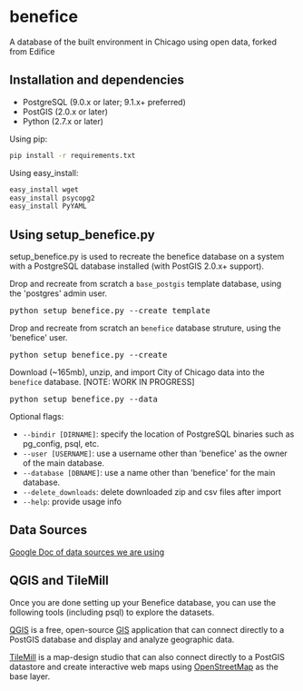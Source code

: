 # benefice

A database of the built environment in Chicago using open data, forked from Edifice

## Installation and dependencies

* PostgreSQL (9.0.x or later; 9.1.x+ preferred)
* PostGIS (2.0.x or later)
* Python (2.7.x or later)

Using pip:
```bash
pip install -r requirements.txt
```

Using easy_install:

```bash
easy_install wget
easy_install psycopg2
easy_install PyYAML
```

## Using setup_benefice.py

setup_benefice.py is used to recreate the benefice database on a system
with a PostgreSQL database installed (with PostGIS 2.0.x+ support).

Drop and recreate from scratch a `base_postgis` template database, using the 'postgres' admin user.

<pre>
python setup_benefice.py --create_template
</pre>

Drop and recreate from scratch an `benefice` database struture, using the 'benefice' user.
<pre>
python setup_benefice.py --create
</pre>

Download (~165mb), unzip, and import City of Chicago data into the `benefice` database. [NOTE: WORK IN PROGRESS]
<pre>
python setup_benefice.py --data
</pre>

Optional flags:

* `--bindir [DIRNAME]`: specify the location of PostgreSQL binaries such as pg_config, psql, etc.
* `--user [USERNAME]`: use a username other than 'benefice' as the owner of the main database.
* `--database [DBNAME]`: use a name other than 'benefice' for the main database.
* `--delete_downloads`: delete downloaded zip and csv files after import
* `--help`: provide usage info

## Data Sources

[Google Doc of data sources we are using](https://docs.google.com/spreadsheet/ccc?key=0AtbqcVh3dkAqdGdlcWd5MzRYcGJkS1RoQTM3Qzd4dUE)

## QGIS and TileMill

Once you are done setting up your Benefice database, you can use the following tools (including psql) to explore the datasets.

[QGIS](http://qgis.org) is a free, open-source [GIS](http://en.wikipedia.org/wiki/Geographic_information_system) application that can connect directly to a PostGIS database and display and analyze geographic data.

[TileMill](http://mapbox.com/tilemill) is a map-design studio that can also connect directly to a PostGIS datastore and create interactive web maps using [OpenStreetMap](http://openstreetmap.org) as the base layer.
